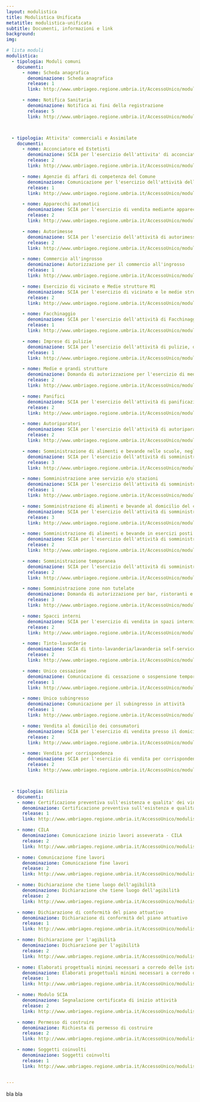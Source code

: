 ```yaml
---
layout: modulistica
title: Modulistica Unificata
metatitle: modulistica-unificata
subtitle: Documenti, informazioni e link
background:
img:

# lista moduli
modulistica:
  - tipologia: Moduli comuni
    documenti:
      - nome: Scheda anagrafica
        denominazione: Scheda anagrafica
        release: 1
        link: http://www.umbriageo.regione.umbria.it/AccessoUnico/modulistica/01.pdf

      - nome: Notifica Sanitaria
        denominazione: Notifica ai fini della registrazione
        release: 5
        link: http://www.umbriageo.regione.umbria.it/AccessoUnico/modulistica/02.pdf



  - tipologia: Attivita' commerciali e Assimilate
    documenti:
      - nome: Acconciatore ed Estetisti
        denominazione: SCIA per l'esercizio dell'attivita' di acconciatore e/o estetista
        release: 2
        link: http://www.umbriageo.regione.umbria.it/AccessoUnico/modulistica/03.pdf

      - nome: Agenzie di affari di competenza del Comune
        denominazione: Comunicazione per l'esercizio dell'attività delle agenzie di afffari di competenza del Comune
        release: 1
        link: http://www.umbriageo.regione.umbria.it/AccessoUnico/modulistica/04.pdf  

      - nome: Apparecchi automatici
        denominazione: SCIA per l'esercizio di vendita mediante apparecchi automatici in altri esercizi commerciali già abilitati o in altre strutture e/o su area pubblica
        release: 2
        link: http://www.umbriageo.regione.umbria.it/AccessoUnico/modulistica/05.pdf

      - nome: Autorimesse
        denominazione: SCIA per l'esercizio dell'attività di autorimessa
        release: 2
        link: http://www.umbriageo.regione.umbria.it/AccessoUnico/modulistica/06.pdf  

      - nome: Commercio all'ingrosso
        denominazione: Autorizzazione per il commercio all'ingrosso
        release: 1
        link: http://www.umbriageo.regione.umbria.it/AccessoUnico/modulistica/07.pdf

      - nome: Esercizio di vicinato e Medie strutture M1
        denominazione: SCIA per l'esercizio di vicinato e le medie strutture inferiori M1
        release: 2
        link: http://www.umbriageo.regione.umbria.it/AccessoUnico/modulistica/08.pdf

      - nome: Facchinaggio
        denominazione: SCIA per l'esercizio dell'attività di Facchinaggio
        release: 1
        link: http://www.umbriageo.regione.umbria.it/AccessoUnico/modulistica/09.pdf  

      - nome: Imprese di pulizie
        denominazione: SCIA per l'esercizio dell'attività di pulizie, disinfezione, disinfestazione, di derattizzazione e di sanificazione
        release: 1
        link: http://www.umbriageo.regione.umbria.it/AccessoUnico/modulistica/10.pdf

      - nome: Medie e grandi strutture
        denominazione: Domanda di autorizzazione per l'esercizio di media (media intermedia M2 2 media superiore M3) o grande struttura di vendita
        release: 2
        link: http://www.umbriageo.regione.umbria.it/AccessoUnico/modulistica/11.pdf

      - nome: Panifici
        denominazione: SCIA per l'esercizio dell'attività di panificazione
        release: 2
        link: http://www.umbriageo.regione.umbria.it/AccessoUnico/modulistica/12.pdf

      - nome: Autoriparatori
        denominazione: SCIA per l'esercizio dell'attività di autoriparatore
        release: 2
        link: http://www.umbriageo.regione.umbria.it/AccessoUnico/modulistica/13.pdf

      - nome: Somministrazione di alimenti e bevande nelle scuole, negli ospedali, nelle comunità religiose, in stabilimenti militari o nei mezzi di trasporto pubblico
        denominazione: SCIA per l'esercizio dell'attività di somministrazione di alimenti e bevande nelle scuole, negli ospedali, nelle comunità religiose, in stabilimenti militari o nei mezzi di trasporto pubblico
        release: 3
        link: http://www.umbriageo.regione.umbria.it/AccessoUnico/modulistica/14.pdf

      - nome: Somministrazione aree servizio e/o stazioni
        denominazione: SCIA per l'esercizio dell'attività di somministrazione alimenti e bevande in aree di servizio e/o stazioni
        release: 1
        link: http://www.umbriageo.regione.umbria.it/AccessoUnico/modulistica/15.pdf

      - nome: Somministrazione di alimenti e bevande al domicilio del consumatore
        denominazione: SCIA per l'esercizio dell'attività di somministrazione di alimenti e bevande al domicilio del consumatore
        release: 3
        link: http://www.umbriageo.regione.umbria.it/AccessoUnico/modulistica/16.pdf

      - nome: Somministrazione di alimenti e bevande in esercizi posti nelle aree di servizio e/o nelle stazioni
        denominazione: SCIA per l'esercizio dell'attività di somministrazione di alimenti e bevande in esercizi posti nelle aree di servizio e/o nelle stazioni
        release: 2
        link: http://www.umbriageo.regione.umbria.it/AccessoUnico/modulistica/17.pdf

      - nome: Somministrazione temporanea
        denominazione: SCIA per l'esercizio dell'attività di somministrazione temporanea di alimenti e bevande
        release: 2
        link: http://www.umbriageo.regione.umbria.it/AccessoUnico/modulistica/18.pdf

      - nome: Somministrazione zone non tutelate
        denominazione: Domanda di autorizzazione per bar, ristoranti e altri esercizi di somministrazione di alimenti e bevande (Zone non tutelate)
        release: 3
        link: http://www.umbriageo.regione.umbria.it/AccessoUnico/modulistica/19.pdf

      - nome: Spacci interni
        denominazione: SCIA per l'esercizio di vendita in spazi interni (esercizio commerciale in locale non aperto al pubblico)
        release: 2
        link: http://www.umbriageo.regione.umbria.it/AccessoUnico/modulistica/20.pdf

      - nome: Tinto-lavanderie
        denominazione: SCIA di tinto-lavanderia/lavanderia self-service a gettoni
        release: 2
        link: http://www.umbriageo.regione.umbria.it/AccessoUnico/modulistica/21.pdf

      - nome: Unico cessazione
        denominazione: Comunicazione di cessazione o sospensione temporanea di attività
        release: 1
        link: http://www.umbriageo.regione.umbria.it/AccessoUnico/modulistica/22.pdf

      - nome: Unico subingresso
        denominazione: Comunicazione per il subingresso in attività
        release: 1
        link: http://www.umbriageo.regione.umbria.it/AccessoUnico/modulistica/23.pdf

      - nome: Vendita al domicilio dei consumatori
        denominazione: SCIA per l'esercizio di vendita presso il domicilio dei consumatori
        release: 2
        link: http://www.umbriageo.regione.umbria.it/AccessoUnico/modulistica/24.pdf  

      - nome: Vendita per corrispondenza
        denominazione: SCIA per l'esercizio di vendita per corrispondenza, televisione e altri sistemi di comunicazione, compreso il commercio on line
        release: 2
        link: http://www.umbriageo.regione.umbria.it/AccessoUnico/modulistica/25.pdf



  - tipologia: Edilizia
    documenti:
    - nome: Certificazione preventiva sull'esistenza e qualita' dei vincoli
      denominazione: Certificazione preventiva sull'esistenza e qualita' dei vincoli
      release: 1
      link: http://www.umbriageo.regione.umbria.it/AccessoUnico/modulistica/26.pdf

    - nome: CILA
      denominazione: Comunicazione inizio lavori asseverata - CILA
      release: 2
      link: http://www.umbriageo.regione.umbria.it/AccessoUnico/modulistica/27.pdf

    - nome: Comunicazione fine lavori
      denominazione: Comunicazione fine lavori
      release: 2
      link: http://www.umbriageo.regione.umbria.it/AccessoUnico/modulistica/28.pdf

    - nome: Dichiarazione che tiene luogo dell'agibilità
      denominazione: Dichiarazione che tiene luogo dell'agibilità
      release: 2
      link: http://www.umbriageo.regione.umbria.it/AccessoUnico/modulistica/29.pdf

    - nome: Dichiarazione di conformità del piano attuativo
      denominazione: Dichiarazione di conformità del piano attuativo
      release: 1
      link: http://www.umbriageo.regione.umbria.it/AccessoUnico/modulistica/30.pdf

    - nome: Dichiarazione per l'agibilità
      denominazione: Dichiarazione per l'agibilità
      release: 2
      link: http://www.umbriageo.regione.umbria.it/AccessoUnico/modulistica/31.pdf

    - nome: Elaborati progettuali minimi necessari a corredo delle istanze per i titoli abitativi
      denominazione: Elaborati progettuali minimi necessari a corredo delle istanze di Permesso di costruire e di SCIA
      release: 1
      link: http://www.umbriageo.regione.umbria.it/AccessoUnico/modulistica/32.pdf

    - nome: Modulo SCIA
      denominazione: Segnalazione certificata di inizio attività
      release: 2
      link: http://www.umbriageo.regione.umbria.it/AccessoUnico/modulistica/33.pdf

    - nome: Permesso di costruire
      denominazione: Richiesta di permesso di costruire
      release: 2
      link: http://www.umbriageo.regione.umbria.it/AccessoUnico/modulistica/34.pdf

    - nome: Soggetti coinvolti
      denominazione: Soggetti coinvolti
      release: 1
      link: http://www.umbriageo.regione.umbria.it/AccessoUnico/modulistica/35.pdf


---
```

bla bla
